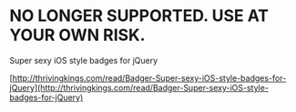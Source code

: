 NO LONGER SUPPORTED. USE AT YOUR OWN RISK.
===

Super sexy iOS style badges for jQuery

[http://thrivingkings.com/read/Badger-Super-sexy-iOS-style-badges-for-jQuery](http://thrivingkings.com/read/Badger-Super-sexy-iOS-style-badges-for-jQuery)
